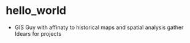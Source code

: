 # hello_world
- GIS Guy with affinaty to historical maps and spatial analysis 
gather Idears for projects
